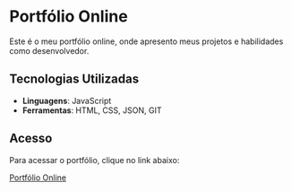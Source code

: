 # Portfólio Online

Este é o meu portfólio online, onde apresento meus projetos e habilidades como desenvolvedor.

## Tecnologias Utilizadas

- **Linguagens**: JavaScript
- **Ferramentas**: HTML, CSS, JSON, GIT

## Acesso

Para acessar o portfólio, clique no link abaixo:

[Portfólio Online](https://gabrielsbarbosa.github.io/js-developer-portfolio/)



